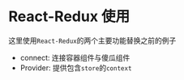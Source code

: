# React-Redux 使用
这里使用`React-Redux`的两个主要功能替换之前的例子

* connect: 连接容器组件与傻瓜组件
* Provider: 提供包含`store`的`context`